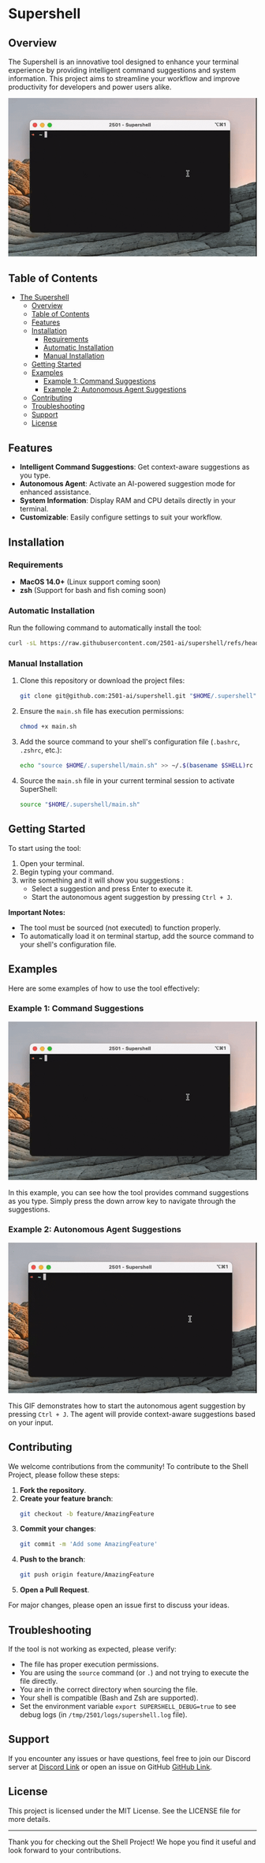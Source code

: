 # Supershell

## Overview

The Supershell is an innovative tool designed to enhance your terminal experience by providing intelligent command suggestions and system information. This project aims to streamline your workflow and improve productivity for developers and power users alike.

![Command Suggestions](https://github.com/2501-ai/supershell/blob/main/ai_responses.gif)

## Table of Contents

- [The Supershell](#supershell)
  - [Overview](#overview)
  - [Table of Contents](#table-of-contents)
  - [Features](#features)
  - [Installation](#installation)
    - [Requirements](#requirements)
    - [Automatic Installation](#automatic-installation)
    - [Manual Installation](#manual-installation)
  - [Getting Started](#getting-started)
  - [Examples](#examples)
    - [Example 1: Command Suggestions](#example-1-command-suggestions)
    - [Example 2: Autonomous Agent Suggestions](#example-2-autonomous-agent-suggestions)
  - [Contributing](#contributing)
  - [Troubleshooting](#troubleshooting)
  - [Support](#support)
  - [License](#license)

## Features

- **Intelligent Command Suggestions**: Get context-aware suggestions as you type.
- **Autonomous Agent**: Activate an AI-powered suggestion mode for enhanced assistance.
- **System Information**: Display RAM and CPU details directly in your terminal.
- **Customizable**: Easily configure settings to suit your workflow.

## Installation

### Requirements

- **MacOS 14.0+** (Linux support coming soon)
- **zsh** (Support for bash and fish coming soon)

### Automatic Installation

Run the following command to automatically install the tool:

```bash
curl -sL https://raw.githubusercontent.com/2501-ai/supershell/refs/heads/main/install.sh | zsh
```

### Manual Installation

1. Clone this repository or download the project files:
   ```bash
   git clone git@github.com:2501-ai/supershell.git "$HOME/.supershell"
   ```
2. Ensure the `main.sh` file has execution permissions:
   ```bash
   chmod +x main.sh
   ```
3. Add the source command to your shell's configuration file (`.bashrc`, `.zshrc`, etc.):
   ```bash
   echo "source $HOME/.supershell/main.sh" >> ~/.$(basename $SHELL)rc
   ```
4. Source the `main.sh` file in your current terminal session to activate SuperShell:
   ```bash
   source "$HOME/.supershell/main.sh"
   ```

## Getting Started

To start using the tool:

1. Open your terminal.
2. Begin typing your command.
3. write something and it will show you suggestions :
   - Select a suggestion and press Enter to execute it.
   - Start the autonomous agent suggestion by pressing `Ctrl + J`.

**Important Notes:**
- The tool must be sourced (not executed) to function properly.
- To automatically load it on terminal startup, add the source command to your shell's configuration file.

## Examples

Here are some examples of how to use the tool effectively:

### Example 1: Command Suggestions

![Command Suggestions](https://github.com/2501-ai/supershell/blob/main/ai_responses.gif)

In this example, you can see how the tool provides command suggestions as you type. Simply press the down arrow key to navigate through the suggestions.

### Example 2: Autonomous Agent Suggestions

![Autonomous Agent Suggestions](https://github.com/2501-ai/supershell/blob/main/natural_language.gif)

This GIF demonstrates how to start the autonomous agent suggestion by pressing `Ctrl + J`. The agent will provide context-aware suggestions based on your input.

## Contributing

We welcome contributions from the community! To contribute to the Shell Project, please follow these steps:

1. **Fork the repository**.
2. **Create your feature branch**:
   ```bash
   git checkout -b feature/AmazingFeature
   ```
3. **Commit your changes**:
   ```bash
   git commit -m 'Add some AmazingFeature'
   ```
4. **Push to the branch**:
   ```bash
   git push origin feature/AmazingFeature
   ```
5. **Open a Pull Request**.

For major changes, please open an issue first to discuss your ideas.

## Troubleshooting

If the tool is not working as expected, please verify:

- The file has proper execution permissions.
- You are using the `source` command (or `.`) and not trying to execute the file directly.
- You are in the correct directory when sourcing the file.
- Your shell is compatible (Bash and Zsh are supported).
- Set the environment variable `export SUPERSHELL_DEBUG=true` to see debug logs (in `/tmp/2501/logs/supershell.log` file).

## Support

If you encounter any issues or have questions, feel free to join our Discord server at [Discord Link](https://discord.gg/uuCma4eHBF) or open an issue on GitHub [GitHub Link](https://github.com/2501-ai/supershell).

## License

This project is licensed under the MIT License. See the LICENSE file for more details.

---

Thank you for checking out the Shell Project! We hope you find it useful and look forward to your contributions.
